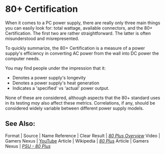 # 80+ Certification

When it comes to a PC power supply, there are really only three main things you can easily look for: total wattage, available connectors, and the 80+ Certification. 
The first two are rather straightforward. The latter is often misunderstood and misrepresented.

To quickly summarize, the 80+ Certification is a measure of a power supply's efficiency in converting AC power from the wall into DC power the computer needs.

You may find people under the impression that it:

* Denotes a power supply's longevity
* Denotes a power supply's heat generation
* Indicates a 'specified' vs 'actual' power output.

None of these are considered, although aspects that the 80+ standard uses in its testing _may_ also affect these metrics. 
Correlations, if any, should be considered widely variable between different power supply models.

## See Also:
Format | Source | Name
Reference | Clear Result | [_80 Plus Overview_](https://www.clearesult.com/80plus/)
Video | Gamers Nexus | [YouTube](https://www.youtube.com/watch?v=QrhuOwNdkA4)
Article | Wikipedia | [_80 Plus_](https://en.wikipedia.org/wiki/80_Plus)
Article | Gamers Nexus | [_PSU - 80 Plus_](https://www.gamersnexus.net/dictionary/6-psu/60-80-plus)
